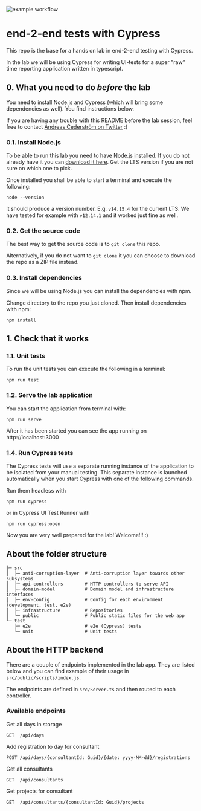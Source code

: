 ![example workflow](https://github.com/cederstrom/e2e-workshop/actions/workflows/ci.yml/badge.svg)

# end-2-end tests with Cypress

This repo is the base for a hands on lab in end-2-end testing with Cypress.

In the lab we will be using Cypress for writing UI-tests for a super "raw" time reporting application written in typescript.

## 0. What you need to do _before_ the lab

You need to install Node.js and Cypress (which will bring some dependencies as well).
You find instructions below.

If you are having any trouble with this README before the lab session, feel free to contact [Andreas Cederström on Twitter](https://twitter.com/a_cederstrom) :)

### 0.1. Install Node.js

To be able to run this lab you need to have Node.js installed.
If you do not already have it you can [download it here](https://nodejs.org/en/download/).
Get the LTS version if you are not sure on which one to pick.

Once installed you shall be able to start a terminal and execute the following:

```console
node --version
```

it should produce a version number. E.g. `v14.15.4` for the current LTS.
We have tested for example with `v12.14.1` and it worked just fine as well.

### 0.2. Get the source code

The best way to get the source code is to `git clone` this repo.

Alternatively, if you do not want to `git clone` it you can choose to download the repo as a ZIP file instead.

### 0.3. Install dependencies

Since we will be using Node.js you can install the dependencies with npm.

Change directory to the repo you just cloned.
Then install dependencies with npm:

```console
npm install
```

## 1. Check that it works

### 1.1. Unit tests

To run the unit tests you can execute the following in a terminal:

```console
npm run test
```

### 1.2. Serve the lab application

You can start the application from terminal with:

```console
npm run serve
```

After it has been started you can see the app running on http://localhost:3000

### 1.4. Run Cypress tests

The Cypress tests will use a separate running instance of the application to be isolated from your manual testing.
This separate instance is launched automatically when you start Cypress with one of the following commands.

Run them headless with

```console
npm run cypress
```

or in Cypress UI Test Runner with

```console
npm run cypress:open
```

Now you are very well prepared for the lab! Welcome!!! :)

## About the folder structure

```
├─ src
│  ├─ anti-corruption-layer  # Anti-corruption layer towards other subsystems
│  ├─ api-controllers        # HTTP controllers to serve API
│  ├─ domain-model           # Domain model and infrastructure interfaces
│  ├─ env-config             # Config for each environment (development, test, e2e)
│  ├─ infrastructure         # Repositories
│  └─ public                 # Public static files for the web app
└─ test
   ├─ e2e                    # e2e (Cypress) tests
   └─ unit                   # Unit tests
```

## About the HTTP backend

There are a couple of endpoints implemented in the lab app.
They are listed below and you can find example of their usage in `src/public/scripts/index.js`.

The endpoints are defined in `src/Server.ts` and then routed to each controller.

### Available endpoints

Get all days in storage

```
GET  /api/days
```

Add registration to day for consultant

```
POST /api/days/{consultantId: Guid}/{date: yyyy-MM-dd}/registrations
```

Get all consultants

```
GET  /api/consultants
```

Get projects for consultant

```
GET  /api/consultants/{consultantId: Guid}/projects
```
